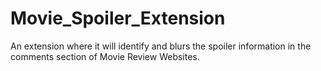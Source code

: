 # Movie_Spoiler_Extension
An extension where it will identify and blurs the spoiler information in the comments section of Movie Review Websites.

